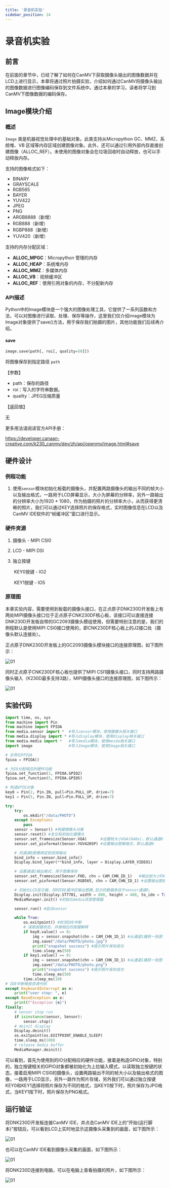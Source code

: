 ```yaml
---
title: '录音机实验'
sidebar_position: 14
---
```


# 录音机实验

## 前言

在前面的章节中，已经了解了如何在CanMV下获取摄像头输出的图像数据并在LCD上进行显示，本章将通过照片拍摄实验，介绍如何通过CanMV将摄像头输出的图像数据进行图像编码保存到文件系统中。通过本章的学习，读者将学习到CanMV下图像数据的编码保存。

## Image模块介绍

### 概述

`Image` 类是机器视觉处理中的基础对象。此类支持从Micropython GC、MMZ、系统堆、VB 区域等内存区域创建图像对象。此外，还可以通过引用外部内存直接创建图像（ALLOC_REF）。未使用的图像对象会在垃圾回收时自动释放，也可以手动释放内存。

支持的图像格式如下：

- BINARY
- GRAYSCALE
- RGB565
- BAYER
- YUV422
- JPEG
- PNG
- ARGB8888（新增）
- RGB888（新增）
- RGBP888（新增）
- YUV420（新增）

支持的内存分配区域：

- **ALLOC_MPGC**：Micropython 管理的内存
- **ALLOC_HEAP**：系统堆内存
- **ALLOC_MMZ**：多媒体内存
- **ALLOC_VB**：视频缓冲区
- **ALLOC_REF**：使用引用对象的内存，不分配新内存

### API描述

‌Python中的Image模块是一个强大的图像处理工具，它提供了一系列函数和方法，可以对图像进行读取、处理、保存等操作，这里我们仅介绍image模块为Image对象提供了save()方法，用于保存我们拍摄的图片，其他功能我们后续再介绍。

#### save

```python
image.save(path[, roi[, quality=50]])
```

将图像保存到指定路径 `path`

【参数】

- path：保存的路径
- roi：写入的字符串数据。
- quality：JPEG压缩质量

【返回值】

无

更多用法请阅读官方API手册：

https://developer.canaan-creative.com/k230_canmv/dev/zh/api/openmv/image.html#save

## 硬件设计

### 例程功能

1. 使用`sensor`模块初始化板载的摄像头，并配置两路摄像头的输出不同的帧大小以及输出格式，一路用于LCD屏幕显示，大小为屏幕的分辨率，另外一路输出的分辨率大小为1920 * 1080，作为拍摄的照片的分辨率大小，从而获得更清晰的照片，我们可以通过KEY选择照片的保存格式，实时图像信息在LCD以及CanMV IDE软件的“帧缓冲区”窗口进行显示。

### 硬件资源

1. 摄像头 - MIPI CSI0

2. LCD - MIPI DSI

3. 独立按键

   ​	KEY0按键 - IO2

   ​	KEY1按键 - IO5

### 原理图

本章实验内容，需要使用到板载的摄像头接口，在正点原子DNK230D开发板上有两处MIPI摄像头接口位于正点原子CNK230DF核心板，该接口可以直接连接DNK230D开发板自带的GC2093摄像头模组使用，但需要特别注意的是，我们的例程默认是使用MIPI CSI0接口使用的，即CNK230DF核心板上的J2接口处（摄像头默认连接处）。

正点原子DNK230D开发板上的GC2093摄像头模块接口的连接原理图，如下图所示：  

![01](./img/11.png)

同时正点原子CNK230DF核心板也提供了MIPI CSI1摄像头接口，同时支持两路摄像头输入（K230D最多支持3路），MIPI摄像头接口的连接原理图，如下图所示：

![01](./img/12.png)

## 实验代码

``` python
import time, os, sys
from machine import Pin
from machine import FPIOA
from media.sensor import *  #导入sensor模块，使用摄像头相关接口
from media.display import * #导入display模块，使用display相关接口
from media.media import *   #导入media模块，使用meida相关接口
import image                #导入Image模块，使用Image相关接口

# 实例化FPIOA
fpioa = FPIOA()

# 为IO分配相应的硬件功能
fpioa.set_function(2, FPIOA.GPIO2)
fpioa.set_function(5, FPIOA.GPIO5)

# 构造GPIO对象
key0 = Pin(2, Pin.IN, pull=Pin.PULL_UP, drive=7)
key1 = Pin(5, Pin.IN, pull=Pin.PULL_UP, drive=7)

try:
    try:
        os.mkdir("/data/PHOTO")
    except Exception:
        pass
    sensor = Sensor() #构建摄像头对象
    sensor.reset() #复位和初始化摄像头
    sensor.set_framesize(Sensor.VGA)      #设置帧大小VGA(640x)，默认通道0
    sensor.set_pixformat(Sensor.YUV420SP) #设置输出图像格式，默认通道0

    # 将通道0图像绑定到视频输出
    bind_info = sensor.bind_info()
    Display.bind_layer(**bind_info, layer = Display.LAYER_VIDEO1)

    # 设置通道1输出格式，用于图像保存
    sensor.set_framesize(Sensor.FHD, chn = CAM_CHN_ID_1)   #输出帧大小FHD(1920x1080)
    sensor.set_pixformat(Sensor.RGB565, chn = CAM_CHN_ID_1) #设置输出图像格式，选择通道1

    # 初始化LCD显示器，同时IDE缓冲区输出图像,显示的数据来自于sensor通道0。
    Display.init(Display.ST7701, width = 800, height = 480, to_ide = True)
    MediaManager.init() #初始化media资源管理器

    sensor.run() #启动sensor

    while True:
        os.exitpoint() #检测IDE中断
        # 读取按键状态，并做相应的按键解释
        if key0.value() == 0:
            img = sensor.snapshot(chn = CAM_CHN_ID_1) #从通道1捕获一张图
            img.save("/data/PHOTO/photo.jpg")
            print("snapshot success") #提示照片保存成功
            time.sleep_ms(50)
        if key1.value() == 0:
            img = sensor.snapshot(chn = CAM_CHN_ID_1) #从通道1捕获一张图
            img.save("/data/PHOTO/photo.png")
            print("snapshot success") #提示照片保存成功
            time.sleep_ms(50)
        time.sleep_ms(10)
# IDE中断释放资源代码
except KeyboardInterrupt as e:
    print("user stop: ", e)
except BaseException as e:
    print(f"Exception {e}")
finally:
    # sensor stop run
    if isinstance(sensor, Sensor):
        sensor.stop()
    # deinit display
    Display.deinit()
    os.exitpoint(os.EXITPOINT_ENABLE_SLEEP)
    time.sleep_ms(100)
    # release media buffer
    MediaManager.deinit()
```

可以看到，首先为使用到的IO分配相应的硬件功能，接着是构造GPIO对象，特别的，独立按键相关的GPIO对象都被初始化为上拉输入模式，以读取独立按键的状态，接着启用MIPI CSI0的摄像头，设置两路输出不同的帧大小以及输出格式的图像，一路用于LCD显示，另外一路作为照片存储，另外我们可以通过独立按键KEY0和KEY1选择将照片保存为不同的格式，当KEY0按下时，照片保存为JPG格式，当KEY1按下时，照片保存为PNG格式。

## 运行验证

将DNK230D开发板连接CanMV IDE，并点击CanMV IDE上的“开始(运行脚本)”按钮后，可以看到LCD上实时地显示这摄像头采集到的画面，如下图所示：

![01](./img/13.png)

也可以在CanMV IDE看到摄像头采集的画面，如下图所示：

![01](./img/14.png)

将DNK230D连接到电脑，可以在电脑上查看拍摄的照片，如下图所示：

![01](./img/16.png)
